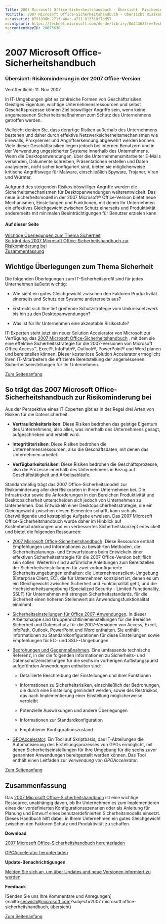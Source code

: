 ```yaml
---
Title: 2007 Microsoft Office-Sicherheitshandbuch - Übersicht  Risikominderung in der 2007 Office-Version
TOCTitle: 2007 Microsoft Office-Sicherheitshandbuch - Übersicht Risikominderung in der 2007 Office-Version
ms:assetid: 0791896b-271f-40ac-a711-812310f7bd57
ms:mtpsurl: https://technet.microsoft.com/de-de/library/Dd443687(v=TechNet.10)
ms:contentKeyID: 20075630
---
```



# 2007 Microsoft Office-Sicherheitshandbuch


### Übersicht: Risikominderung in der 2007 Office-Version
Veröffentlicht: 11. Nov 2007
 

In IT-Umgebungen gibt es zahlreiche Formen von Geschäftsrisiken. Geistiges Eigentum, wichtige Unternehmensressourcen und selbst Geschäftsprozesse können Ziel böswilliger Angriffe sein, wenn keine angemessenen Sicherheitsmaßnahmen zum Schutz des Unternehmens getroffen werden.

Vielleicht denken Sie, dass derartige Risiken außerhalb des Unternehmens bestehen und daher durch effektive Netzwerksicherheitsmechanismen wie Firewalls, Proxyserver und Angriffserkennung abgewehrt werden können. Viele dieser Geschäftsrisiken liegen jedoch bei internen Benutzern und in der Verwendung ungesicherter Systeme innerhalb des Unternehmens. Wenn die Desktopanwendungen, über die Unternehmensmitarbeiter E-Mails versenden, Dokumente schreiben, Präsentationen erstellen und Daten analysieren, nicht sicher konfiguriert sind, bieten sie möglicherweise kritische Angriffswege für Malware, einschließlich Spyware, Trojaner, Viren und Würmer.

Aufgrund des steigenden Risikos böswilliger Angriffe wurden die Sicherheitsmechanismen für Desktopanwendungen weiterentwickelt. Das neue Sicherheitsmodell in der 2007 Microsoft® Office-Version bietet neue Mechanismen, Einstellungen und Funktionen, mit denen Ihr Unternehmen ein effektives Gleichgewicht zwischen Schutz einerseits und Produktivität andererseits mit minimalen Beeinträchtigungen für Benutzer erzielen kann.

#### Auf dieser Seite
[Wichtige Überlegungen zum Thema Sicherheit](#e6c)    
[So trägt das 2007 Microsoft Office-Sicherheitshandbuch zur Risikominderung bei](#eqd)    
[Zusammenfassung](#eof)  

## Wichtige Überlegungen zum Thema Sicherheit

Die folgenden Überlegungen zum IT-Sicherheitsprofil sind für jedes Unternehmen äußerst wichtig:
* Wie sieht ein gutes Gleichgewicht zwischen den Faktoren Produktivität einerseits und Schutz der Systeme andererseits aus?

* Erstreckt sich Ihre tief greifende Schutzstrategie vom Umkreisnetzwerk bis hin zu den Desktopanwendungen?

* Was ist für Ihr Unternehmen eine akzeptable Risikostufe?


IT-Experten steht jetzt ein neuer Solution Accelerator von Microsoft zur Verfügung, das [2007 Microsoft Office-Sicherheitshandbuch](https://www.microsoft.com/germany/technet/security/guidance/clientsecurity/2007office/default.mspx)  , mit dem sie eine effektive Sicherheitsstrategie für die 2007-Versionen von Microsoft Office Access™, Excel®, InfoPath®, Outlook®, PowerPoint® und Word planen und bereitstellen können. Dieser kostenlose Solution Accelerator ermöglicht Ihren IT-Mitarbeitern die effiziente Bereitstellung der angemessenen Sicherheitseinstellungen für Ihr Unternehmen.

[Zum Seitenanfang](#mainsection)  

## So trägt das 2007 Microsoft Office-Sicherheitshandbuch zur Risikominderung bei

Aus der Perspektive eines IT-Experten gibt es in der Regel drei Arten von Risiken für die Datensicherheit.
* **Vertraulichkeitsrisiken**: Diese Risiken bedrohen das geistige Eigentum des Unternehmens, also alles, was innerhalb des Unternehmens gesagt, aufgeschrieben und erstellt wird.

* **Integritätsrisiken**: Diese Risiken bedrohen die Unternehmensressourcen, also die Geschäftsdaten, mit denen das Unternehmen arbeitet.

* **Verfügbarkeitsrisiken**: Diese Risiken bedrohen die Geschäftsprozesse, also die Prozesse innerhalb des Unternehmens in Bezug auf Geschäftstätigkeit und Arbeitsabläufe.


Standardmäßig trägt das 2007 Office-Sicherheitsmodell zur Risikominderung aller drei Risikoarten in Ihrem Unternehmen bei. Die Infrastruktur sowie die Anforderungen in den Bereichen Produktivität und Desktopsicherheit unterscheiden sich jedoch von Unternehmen zu Unternehmen. Das Entwickeln einer Desktopsicherheitsstrategie, die ein Gleichgewicht zwischen diesen Elementen schafft, kann sich als überwältigende und kostspielige Aufgabe erweisen. Das 2007 Microsoft Office-Sicherheitshandbuch wurde daher im Hinblick auf Kostenbeschränkungen und ein verbessertes Sicherheitskonzept entwickelt und bietet die folgenden Ressourcen:
* [2007 Microsoft Office-Sicherheitshandbuch](https://technet.microsoft.com/de-de/library/ab515417-1c5b-44a1-b871-152c2a3b6d9b(v=TechNet.10)). Diese Ressource enthält Empfehlungen und Informationen zu bewährten Methoden, die Sicherheitsplanungs- und Entwurfsteams beim Entwickeln einer effektiven Sicherheitsstrategie für die 2007 Office-Version behilflich sein sollen. Weiterhin sind ausführliche Anleitungen zum Bereitstellen der Sicherheitseinstellungen für zwei vorkonfigurierte Sicherheitsumgebungen enthalten: die Unternehmensclient-Umgebung (Enterprise Client, EC), die für Unternehmen konzipiert ist, denen es um ein Gleichgewicht zwischen Sicherheit und Funktionalität geht, und die Hochsicherheitsumgebung (Specialized Security - Limited Functionality, SSLF) für Unternehmen mit strengen Sicherheitsstandards, für die Sicherheit einen höheren Stellenwert als Anwendungsfunktionalität einnimmt.

* [Sicherheitseinstellungen für Office 2007-Anwendungen](https://go.microsoft.com/fwlink/?linkid=95736). In dieser Arbeitsmappe sind Gruppenrichtlinieneinstellungen für die Bereiche Sicherheit und Datenschutz für die 2007-Versionen von Access, Excel, InfoPath, Outlook, PowerPoint und Word enthalten. Sie enthält Informationen zu Standardkonfigurationen für diese Einstellungen sowie Empfehlungen für EC- und SSLF-Umgebungen.

* [Bedrohungen und Gegenmaßnahmen](https://technet.microsoft.com/de-de/library/fe58931e-25fa-4a32-8497-416dbe4929c3(v=TechNet.10)). Eine umfassende technische Referenz, in der die folgenden Informationen zu Sicherheits- und Datenschutzeinstellungen für die sechs im vorherigen Auflistungspunkt aufgeführten Anwendungen enthalten sind:
    * Detaillierte Beschreibung der Einstellungen und ihrer Funktionen

    * Informationen zu Sicherheitsrisiken, einschließlich der Bedrohungen, die durch eine Einstellung gemindert werden, sowie des Restrisikos, das nach Implementierung einer Einstellung möglicherweise verbleibt

    * Potenzielle Auswirkungen und andere Überlegungen

    * Informationen zur Standardkonfiguration

    * Empfohlener Konfigurationszustand


* [GPOAccelerator](https://go.microsoft.com/fwlink/?linkid=103569). Ein Tool auf Skriptbasis, das IT-Abteilungen die Automatisierung des Erstellungsprozesses von GPOs ermöglicht, mit denen Sicherheitseinstellungen für Ihre Umgebung für die sechs zuvor genannten Anwendungen bereitgestellt werden können. Das Tool enthält einen Leitfaden zur *Verwendung von GPOAccelerator*.

[Zum Seitenanfang](#mainsection)  

## Zusammenfassung

Das [2007 Microsoft Office-Sicherheitshandbuch](https://www.microsoft.com/germany/technet/security/guidance/clientsecurity/2007office/default.mspx) ist eine wichtige Ressource, unabhängig davon, ob Ihr Unternehmen es zum Implementieren eines der vordefinierten Konfigurationsszenarien oder als Anleitung für Planung und Entwurf eines benutzerdefinierten Sicherheitsmodells einsetzt. Dieses Handbuch hilft dabei, in Ihrem Unternehmen ein gutes Gleichgewicht zwischen den Faktoren Schutz und Produktivität zu schaffen.
 

**Download**  


[2007 Microsoft Office-Sicherheitshandbuch herunterladen](https://go.microsoft.com/fwlink/?linkid=95736)  

[GPOAccelerator herunterladen](https://go.microsoft.com/fwlink/?linkid=103576)  

**Update-Benachrichtigungen**  


[Melden Sie sich an, um über Updates und neue Versionen informiert zu werden](https://go.microsoft.com/fwlink/?linkid=54982)  

**Feedback**  


[Senden Sie uns Ihre Kommentare und Anregungen](mailto:secwish@microsoft.com?subject=2007 microsoft office-sicherheitshandbuch, übersicht)  

 
[Zum Seitenanfang](#mainsection)